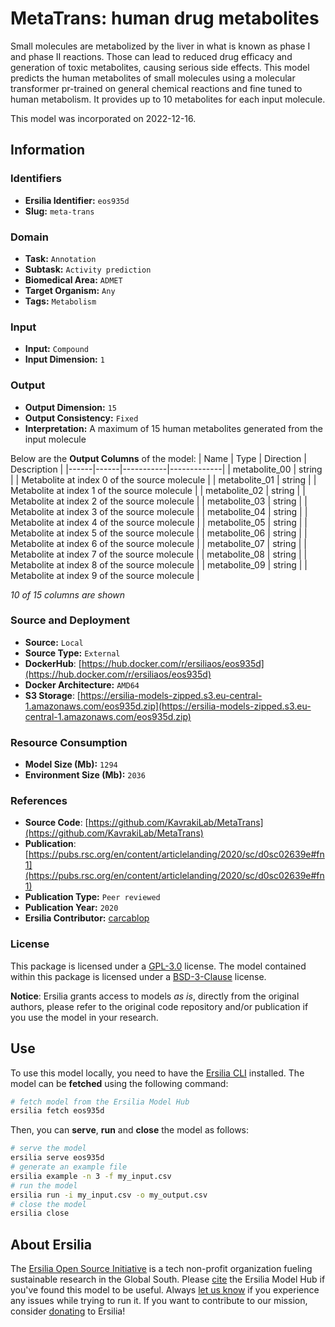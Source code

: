 # MetaTrans: human drug metabolites

Small molecules are metabolized by the liver in what is known as phase I and phase II reactions. Those can lead to reduced drug efficacy and generation of toxic metabolites, causing serious side effects. This model predicts the human metabolites of small molecules using a molecular transformer pr-trained on general chemical reactions and fine tuned to human metabolism. It provides up to 10 metabolites for each input molecule.

This model was incorporated on 2022-12-16.


## Information
### Identifiers
- **Ersilia Identifier:** `eos935d`
- **Slug:** `meta-trans`

### Domain
- **Task:** `Annotation`
- **Subtask:** `Activity prediction`
- **Biomedical Area:** `ADMET`
- **Target Organism:** `Any`
- **Tags:** `Metabolism`

### Input
- **Input:** `Compound`
- **Input Dimension:** `1`

### Output
- **Output Dimension:** `15`
- **Output Consistency:** `Fixed`
- **Interpretation:** A maximum of 15 human metabolites generated from the input molecule

Below are the **Output Columns** of the model:
| Name | Type | Direction | Description |
|------|------|-----------|-------------|
| metabolite_00 | string |  | Metabolite at index 0 of the source molecule |
| metabolite_01 | string |  | Metabolite at index 1 of the source molecule |
| metabolite_02 | string |  | Metabolite at index 2 of the source molecule |
| metabolite_03 | string |  | Metabolite at index 3 of the source molecule |
| metabolite_04 | string |  | Metabolite at index 4 of the source molecule |
| metabolite_05 | string |  | Metabolite at index 5 of the source molecule |
| metabolite_06 | string |  | Metabolite at index 6 of the source molecule |
| metabolite_07 | string |  | Metabolite at index 7 of the source molecule |
| metabolite_08 | string |  | Metabolite at index 8 of the source molecule |
| metabolite_09 | string |  | Metabolite at index 9 of the source molecule |

_10 of 15 columns are shown_
### Source and Deployment
- **Source:** `Local`
- **Source Type:** `External`
- **DockerHub**: [https://hub.docker.com/r/ersiliaos/eos935d](https://hub.docker.com/r/ersiliaos/eos935d)
- **Docker Architecture:** `AMD64`
- **S3 Storage**: [https://ersilia-models-zipped.s3.eu-central-1.amazonaws.com/eos935d.zip](https://ersilia-models-zipped.s3.eu-central-1.amazonaws.com/eos935d.zip)

### Resource Consumption
- **Model Size (Mb):** `1294`
- **Environment Size (Mb):** `2036`


### References
- **Source Code**: [https://github.com/KavrakiLab/MetaTrans](https://github.com/KavrakiLab/MetaTrans)
- **Publication**: [https://pubs.rsc.org/en/content/articlelanding/2020/sc/d0sc02639e#fn1](https://pubs.rsc.org/en/content/articlelanding/2020/sc/d0sc02639e#fn1)
- **Publication Type:** `Peer reviewed`
- **Publication Year:** `2020`
- **Ersilia Contributor:** [carcablop](https://github.com/carcablop)

### License
This package is licensed under a [GPL-3.0](https://github.com/ersilia-os/ersilia/blob/master/LICENSE) license. The model contained within this package is licensed under a [BSD-3-Clause](LICENSE) license.

**Notice**: Ersilia grants access to models _as is_, directly from the original authors, please refer to the original code repository and/or publication if you use the model in your research.


## Use
To use this model locally, you need to have the [Ersilia CLI](https://github.com/ersilia-os/ersilia) installed.
The model can be **fetched** using the following command:
```bash
# fetch model from the Ersilia Model Hub
ersilia fetch eos935d
```
Then, you can **serve**, **run** and **close** the model as follows:
```bash
# serve the model
ersilia serve eos935d
# generate an example file
ersilia example -n 3 -f my_input.csv
# run the model
ersilia run -i my_input.csv -o my_output.csv
# close the model
ersilia close
```

## About Ersilia
The [Ersilia Open Source Initiative](https://ersilia.io) is a tech non-profit organization fueling sustainable research in the Global South.
Please [cite](https://github.com/ersilia-os/ersilia/blob/master/CITATION.cff) the Ersilia Model Hub if you've found this model to be useful. Always [let us know](https://github.com/ersilia-os/ersilia/issues) if you experience any issues while trying to run it.
If you want to contribute to our mission, consider [donating](https://www.ersilia.io/donate) to Ersilia!
